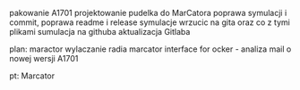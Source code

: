 pakowanie A1701
projektowanie pudelka do MarCatora
poprawa symulacji i commit,
poprawa readme i release
symulacje wrzucic na gita oraz co z tymi plikami
sumulacja na githuba
aktualizacja Gitlaba



plan:
maractor wylaczanie radia
marcator interface for ocker - analiza
mail o nowej wersji A1701

pt: Marcator


